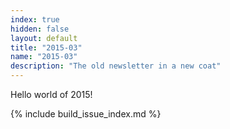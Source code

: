 ```yaml
---
index: true
hidden: false
layout: default
title: "2015-03"
name: "2015-03"
description: "The old newsletter in a new coat"
---
```


Hello world of 2015! 

{% include build_issue_index.md %}
